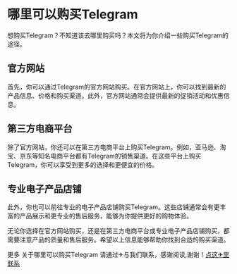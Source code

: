 # 哪里可以购买Telegram

想购买Telegram？不知道该去哪里购买吗？本文将为你介绍一些购买Telegram的途径。

## 官方网站

首先，你可以通过Telegram的官方网站购买。在官方网站上，你可以找到最新的产品信息、价格和购买渠道。此外，官方网站通常会提供最新的促销活动和优惠信息。

## 第三方电商平台

除了官方网站，你还可以在第三方电商平台上购买Telegram。例如，亚马逊、淘宝、京东等知名电商平台都有Telegram的销售渠道。在这些平台上购买Telegram，你可以享受到更多的选择和更便宜的价格。

## 专业电子产品店铺

此外，你也可以前往专业的电子产品店铺购买Telegram。这些店铺通常会有更丰富的产品展示和更专业的售后服务，能够为你提供更好的购物体验。

无论你选择在官方网站购买，还是在第三方电商平台或专业电子产品店铺购买，都需要注意产品的质量和售后服务。希望以上信息能够帮助你找到合适的购买渠道。

更多 关于哪里可以购买Telegram 请通过✈与我们联系，感谢阅读,谢谢！[点这✈里联系](https://d.k02.cc)